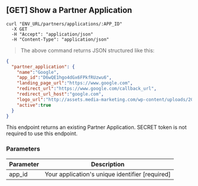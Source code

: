 ## [GET] Show a Partner Application

```shell
curl "ENV_URL/partners/applications/:APP_ID"
  -X GET
  -H "Accept": "application/json"
  -H "Content-Type": "application/json"
```
> The above command returns JSON structured like this:

```json
{
  "partner_application": {
    "name":"Google",
    "app_id":"D6wQE1hgo4dGx6FPkfRUzwu6",
    "landing_page_url":"https://www.google.com",
    "redirect_url":"https://www.google.com/callback_url",
    "redirect_url_host":"google.com",
    "logo_url":"http://assets.media-marketing.com/wp-content/uploads/2017/11/zasto-je-google-ov-logo-nesavrseno-savrsen.jpg",
    "active":true
  }
}
```

This endpoint returns an existing Partner Application. SECRET token is not required to use this endpoint. 

### Parameters

Parameter | Description
--------- | -----------
app_id | Your application's unique identifier [required]

